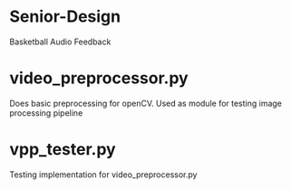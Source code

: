 # Senior-Design
Basketball Audio Feedback

# video_preprocessor.py
Does basic preprocessing for openCV.  Used as module for testing image processing pipeline

# vpp_tester.py
Testing implementation for video_preprocessor.py
